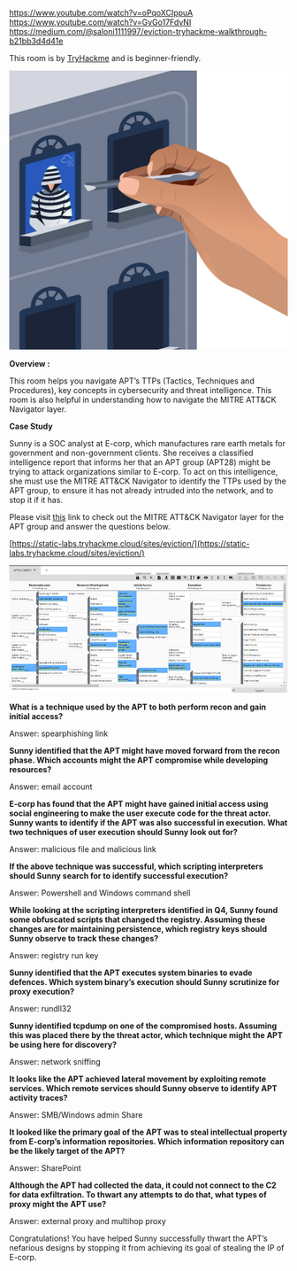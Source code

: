 https://www.youtube.com/watch?v=oPqoXCIppuA
https://www.youtube.com/watch?v=GvGo17FdvNI
https://medium.com/@saloni1111997/eviction-tryhackme-walkthrough-b21bb3d4d41e

This room is by [TryHackme](https://tryhackme.com/r/room/eviction) and is beginner-friendly.

![](_resources/08%20Eviction%20(Practice%20Room)/7819f97f0a96ee928a93cbcdb41925c3_MD5.webp)

**Overview :**

This room helps you navigate APT’s TTPs (Tactics, Techniques and Procedures), key concepts in cybersecurity and threat intelligence. This room is also helpful in understanding how to navigate the MITRE ATT&CK Navigator layer.

**Case Study**

Sunny is a SOC analyst at E-corp, which manufactures rare earth metals for government and non-government clients. She receives a classified intelligence report that informs her that an APT group (APT28) might be trying to attack organizations similar to E-corp. To act on this intelligence, she must use the MITRE ATT&CK Navigator to identify the TTPs used by the APT group, to ensure it has not already intruded into the network, and to stop it if it has.

Please visit [this](https://static-labs.tryhackme.cloud/sites/eviction/) link to check out the MITRE ATT&CK Navigator layer for the APT group and answer the questions below.

[https://static-labs.tryhackme.cloud/sites/eviction/](https://static-labs.tryhackme.cloud/sites/eviction/)

![](_resources/08%20Eviction%20(Practice%20Room)/d4c9def2f366dbc61acb64f75bcdb7a6_MD5.jpg)

**What is a technique used by the APT to both perform recon and gain initial access?**

Answer: spearphishing link

**Sunny identified that the APT might have moved forward from the recon phase. Which accounts might the APT compromise while developing resources?**

Answer: email account

**E-corp has found that the APT might have gained initial access using social engineering to make the user execute code for the threat actor. Sunny wants to identify if the APT was also successful in execution. What two techniques of user execution should Sunny look out for?**

Answer: malicious file and malicious link

**If the above technique was successful, which scripting interpreters should Sunny search for to identify successful execution?**

Answer: Powershell and Windows command shell

**While looking at the scripting interpreters identified in Q4, Sunny found some obfuscated scripts that changed the registry. Assuming these changes are for maintaining persistence, which registry keys should Sunny observe to track these changes?**

Answer: registry run key

**Sunny identified that the APT executes system binaries to evade defences. Which system binary’s execution should Sunny scrutinize for proxy execution?**

Answer: rundll32

**Sunny identified tcpdump on one of the compromised hosts. Assuming this was placed there by the threat actor, which technique might the APT be using here for discovery?**

Answer: network sniffing

**It looks like the APT achieved lateral movement by exploiting remote services. Which remote services should Sunny observe to identify APT activity traces?**

Answer: SMB/Windows admin Share

**It looked like the primary goal of the APT was to steal intellectual property from E-corp’s information repositories. Which information repository can be the likely target of the APT?**

Answer: SharePoint

**Although the APT had collected the data, it could not connect to the C2 for data exfiltration. To thwart any attempts to do that, what types of proxy might the APT use?**

Answer: external proxy and multihop proxy

Congratulations! You have helped Sunny successfully thwart the APT’s nefarious designs by stopping it from achieving its goal of stealing the IP of E-corp.